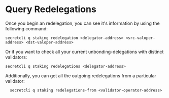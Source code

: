 # Query Redelegations



Once you begin an redelegation, you can see it's information by using the following command:

```
secretcli q staking redelegation <delegator-address> <src-valoper-address> <dst-valoper-address>
```

Or if you want to check all your current unbonding-delegations with distinct validators:

```
secretcli q staking redelegations <delegator-address>
```

Additionally, you can get all the outgoing redelegations from a particular validator:

```
  secretcli q staking redelegations-from <validator-operator-address>
```
